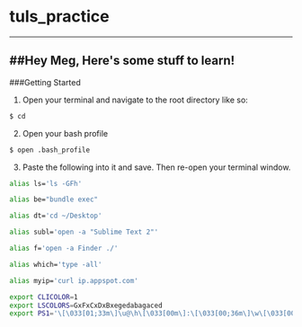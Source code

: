 # tuls_practice
-------

##Hey Meg, Here's some stuff to learn!
-------
###Getting Started

1. Open your terminal and navigate to the root directory like so:
```bash
$ cd
```
2.  Open your bash profile
```bash
$ open .bash_profile
```
3.  Paste the following into it and save.  Then re-open your terminal window.
```bash
alias ls='ls -GFh'

alias be="bundle exec"

alias dt='cd ~/Desktop'

alias subl='open -a "Sublime Text 2"'

alias f='open -a Finder ./'

alias which='type -all'

alias myip='curl ip.appspot.com'

export CLICOLOR=1
export LSCOLORS=GxFxCxDxBxegedabagaced
export PS1='\[\033[01;33m\]\u@\h\[\033[00m\]:\[\033[00;36m\]\w\[\033[00m\]\$ '
```
